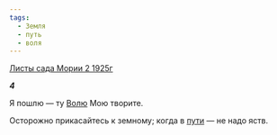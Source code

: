 ```yaml
---
tags:
  - Земля
  - путь
  - воля
---
```

[Листы сада Мории 2 1925г](https://127.0.0.1:4002/agni/1925)

___4___

Я пошлю — ту [Волю](../../../tags/#воля) Мою творите.   

Осторожно прикасайтесь к земному; когда в [пути](../../../tags/#путь)  — не надо яств.   

